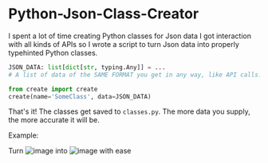 # Python-Json-Class-Creator

I spent a lot of time creating Python classes for Json data I got interaction with all kinds of APIs so I wrote a script to turn Json data into properly typehinted Python classes.

```py
JSON_DATA: list[dict[str, typing.Any]] = ...
# A list of data of the SAME FORMAT you get in any way, like API calls.

from create import create
create(name='SomeClass', data=JSON_DATA)
```
That's it! The classes get saved to `classes.py`.
The more data you supply, the more accurate it will be.

Example:

Turn
![image](https://github.com/69Jesse/Python-Json-Class-Creator/assets/104533077/157963c9-b50a-4818-a8a2-d7005e4cd6b6)
into
![image](https://github.com/69Jesse/Python-Json-Class-Creator/assets/104533077/14b6df36-a44d-45d8-aed4-0978531d0ce1)
with ease
